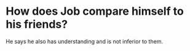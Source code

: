 # How does Job compare himself to his friends?

He says he also has understanding and is not inferior to them.
